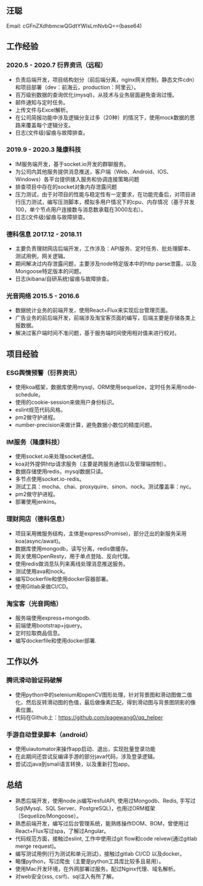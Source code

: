 ## 汪聪

Email: cGFnZXdhbmcwQGdtYWlsLmNvbQ==(base64)

## 工作经验

### 2020.5 - 2020.7 衍界资讯（远程）
- 负责后端开发，项目结构划分（前后端分离，nginx网关控制，静态文件cdn）和项目部署（dev：前海云，production：阿里云）。
- 百万级别数据的查询优化(mysql)，从技术与业务层面避免查询过慢。
- 邮件通知与定时任务。
- 上传文件与Excel解析。
- 在公司简报功能中涉及逻辑分支过多（20种）的情况下，使用mock数据的思路来覆盖每个逻辑分支。
- 日志(文件级)留痕与故障排查。

### 2019.9 - 2020.3 隆康科技
- IM服务端开发，基于socket.io开发的群聊服务。
- 为公司内其他服务提供消息推送，客户端（Web、Android、IOS、Windows）各平台提供接入服务和协调连接策略问题
- 排查项目中存在的socket对象内存泄露问题
- 压力测试，由于对项目的性能与稳定性有一定要求，在功能完备后，对项目进行压力测试，编写压测脚本，模拟多用户情况下的cpu、内存情况（基于并发100，单个节点用户连接数与消息数承载在3000左右）。
- 日志(文件级)留痕与故障排查。

### 德科信息 2017.12 - 2018.11
- 主要负责理财网店后端开发，工作涉及：API服务、定时任务、批处理脚本、测试用例，网关逻辑。
- 期间解决过内存泄露问题，主要涉及node特定版本中的http parse泄露，以及Mongoose特定版本的问题。
- 日志(kibana/自研系统)留痕与故障排查。

### 光音网络 2015.5 - 2016.6
- 数据统计业务的前端开发，使用React+Flux来实现后台管理页面。
- 广告业务的前后端开发，前端涉及淘宝客页面的编写，后端主要是存储各类上报数据。
- 解决过客户端时间不准问题，基于服务端时间使用相对值来进行校对。

## 项目经验

### ESG舆情预警（衍界资讯）
- 使用koa框架，数据库使用mysql，ORM使用sequelize，定时任务采用node-schedule。
- 使用的cookie-session来做用户身份标识。
- eslint规范代码风格。
- pm2做守护进程。
- number-precision来做计算，避免数据小数位的精度问题。

### IM服务（隆康科技）
- 使用socket.io来处理socket通信。
- koa对外提供http请求服务（主要是跨服务通信以及管理端控制）。
- 数据存储使用redis，mysql数据只读。
- 多节点使用socket.io-redis。
- 测试工具：mocha、chai、proxyquire、sinon、nock。测试覆盖率：nyc。
- pm2做守护进程。
- 部署使用jenkins。

### 理财网店（德科信息）
- 项目采用微服务结构，主体是express(Promise)，部分迁出的新服务采用koa(async/await)。
- 数据库使用mongodb，读写分离，redis做缓存。
- 网关使用OpenResty，用于单点登陆、反向代理。
- 使用redis做消息队列来离线处理消息推送服务。
- 测试使用ava和nock。
- 编写Dockerfile和使用docker容器部署。
- 使用Gitlab来做CI/CD。

### 淘宝客（光音网络）
- 服务端使用express+mongodb.
- 前端使用bootstrap+jquery。
- 定时拉取商品信息。
- 编写dockerfile和使用docker部署.

## 工作以外

### 腾讯滑动验证码破解
- 使用python中的selenium和openCV图形处理，针对背景图和滑动图做二值化，然后反转滑动图的色值，最后做像素匹配，得到滑动图与背景图阴影的像素位置。
- 代码在Github上：https://github.com/pagewang0/qq_helper

### 手游自动登录脚本（android）
- 使用uiautomator来操作app启动、退出，实现批量登录功能
- 在此期间还尝试反编译手游的部分java代码，涉及登录逻辑。
- 尝试过java到smali语言转换，以及重新打包app。

## 总结
- 熟悉后端开发，使用node.js编写resfulAPI, 使用过Mongodb、Redis, 手写过Sql(Mysql、SQL Server、PostgreSQL)，也用过ORM框架（Sequelize/Mongoose）。
- 熟悉前端开发，编写过后台管理系统，能熟练操作DOM、BOM，曾使用过React+Flux写过spa，了解过Angular。
- 代码规范方面，接触过eslint, 工作中使用过git flow和code reivew(通过gitlab merge request)。
- 编写测试用例(行为测试和单元测试)，接触过gitlab CI/CD 以及docker。
- 略懂python，写过爬虫（主要是python工具库比较多且易用）。
- 使用Mac开发环境，在外网部署过服务。配过Nginx代理、域名解析。
- 对web安全(xss, csrf)、sql注入有所了解。
